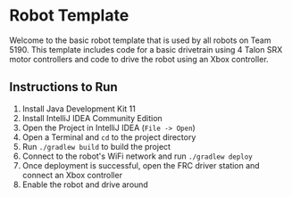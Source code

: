 # Robot Template

Welcome to the basic robot template that is used by all robots on Team 5190. This template includes code for a basic drivetrain using 4 Talon SRX motor controllers and code to drive the robot using an Xbox controller.

## Instructions to Run

1. Install Java Development Kit 11
1. Install IntelliJ IDEA Community Edition
1. Open the Project in IntelliJ IDEA (`File -> Open`)
1. Open a Terminal and `cd` to the project directory
1. Run `./gradlew build` to build the project
1. Connect to the robot's WiFi network and run `./gradlew deploy`
1. Once deployment is successful, open the FRC driver station and connect an Xbox controller
1. Enable the robot and drive around
